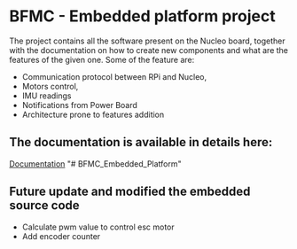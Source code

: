 # BFMC - Embedded platform project

The project contains all the software present on the Nucleo board, together with the documentation on how to create new components and what are the features of the given one. Some of the feature are:
- Communication protocol between RPi and Nucleo,
- Motors control,
- IMU readings
- Notifications from Power Board
- Architecture prone to features addition

## The documentation is available in details here:
[Documentation](https://bosch-future-mobility-challenge-documentation.readthedocs-hosted.com/data/embeddedplatform.html) "# BFMC_Embedded_Platform" 

## Future update and modified the embedded source code
- Calculate pwm value to control esc motor
- Add encoder counter